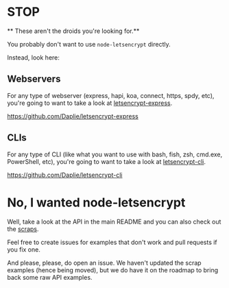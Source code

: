 STOP
====

** These aren't the droids you're looking for.**

You probably don't want to use `node-letsencrypt` directly.

Instead, look here:

Webservers
----------

For any type of webserver (express, hapi, koa, connect, https, spdy, etc),
you're going to want to take a look at
[letsencrypt-express](https://github.com/Daplie/letsencrypt-express).

<https://github.com/Daplie/letsencrypt-express>

CLIs
----

For any type of CLI (like what you want to use with bash, fish, zsh, cmd.exe, PowerShell, etc),
you're going to want to take a look at
[letsencrypt-cli](https://github.com/Daplie/letsencrypt-cli).

<https://github.com/Daplie/letsencrypt-cli>

No, I wanted node-letsencrypt
=============================

Well, take a look at the API in the main README
and you can also check out the [scraps](https://github.com/Daplie/node-letsencrypt/tree/master/scraps).

Feel free to create issues for examples that don't work and pull requests if you fix one.

And please, please, do open an issue. We haven't updated the scrap examples
(hence being moved), but we do have it on the roadmap to bring back some raw API examples.

